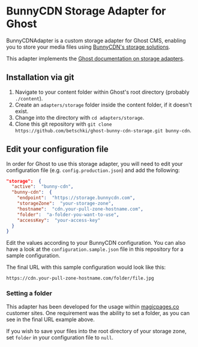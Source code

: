 
#  BunnyCDN Storage Adapter for Ghost

BunnyCDNAdapter is a custom storage adapter for Ghost CMS, enabling you to store your media files using [BunnyCDN's storage solutions](https://bunny.net/storage/).

This adapter implements the [Ghost documentation on storage adapters](https://ghost.org/docs/config/#storage-adapters).
  

##  Installation via git
1. Navigate to your content folder within Ghost's root directory (probably `./content`).
2. Create an `adapters/storage` folder inside the content folder, if it doesn't exist.
3. Change into the directory with `cd adapters/storage`.
4. Clone this git repository with `git clone https://github.com/betschki/ghost-bunny-cdn-storage.git bunny-cdn`.

## Edit your configuration file
In order for Ghost to use this storage adapter, you will need to edit your configuration file (e.g. `config.production.json`) and add the following:

```json
"storage":  {
  "active":  "bunny-cdn",
  "bunny-cdn":  {
    "endpoint":  "https://storage.bunnycdn.com",
    "storageZone":  "your-storage-zone",
    "hostname":  "cdn.your-pull-zone-hostname.com",
    "folder":  "a-folder-you-want-to-use",
    "accessKey":  "your-access-key"
  }
}
```

Edit the values according to your BunnyCDN configuration. You can also have a look at the `configuration.sample.json` file in this repository for a sample configuration.

The final URL with this sample configuration would look like this:

```
https://cdn.your-pull-zone-hostname.com/folder/file.jpg
```
### Setting a folder
This adapter has been developed for the usage within [magicpages.co](https://magicpages.co) customer sites. One requirement was the ability to set a folder, as you can see in the final URL example above.

If you wish to save your files into the root directory of your storage zone, set `folder` in your configuration file to `null`.